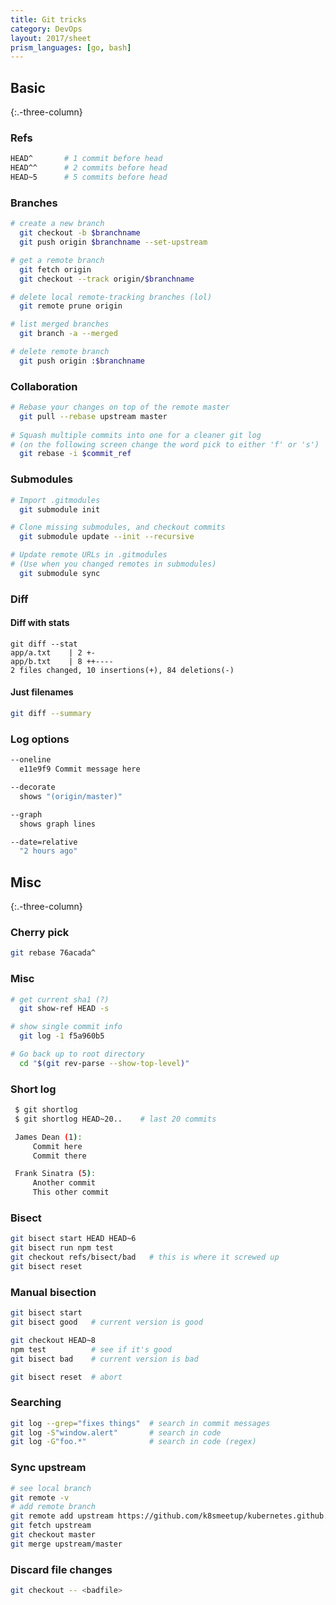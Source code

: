 ```yaml
---
title: Git tricks
category: DevOps
layout: 2017/sheet
prism_languages: [go, bash]
---
```


## Basic

{:.-three-column}

### Refs

```bash
HEAD^       # 1 commit before head
HEAD^^      # 2 commits before head
HEAD~5      # 5 commits before head
```

### Branches

```bash
# create a new branch
  git checkout -b $branchname
  git push origin $branchname --set-upstream

# get a remote branch
  git fetch origin
  git checkout --track origin/$branchname

# delete local remote-tracking branches (lol)
  git remote prune origin

# list merged branches
  git branch -a --merged

# delete remote branch
  git push origin :$branchname
```

### Collaboration

```bash
# Rebase your changes on top of the remote master
  git pull --rebase upstream master
  
# Squash multiple commits into one for a cleaner git log
# (on the following screen change the word pick to either 'f' or 's')
  git rebase -i $commit_ref
```

### Submodules

```bash
# Import .gitmodules
  git submodule init

# Clone missing submodules, and checkout commits
  git submodule update --init --recursive

# Update remote URLs in .gitmodules
# (Use when you changed remotes in submodules)
  git submodule sync
```

### Diff

#### Diff with stats

    git diff --stat
    app/a.txt    | 2 +-
    app/b.txt    | 8 ++----
    2 files changed, 10 insertions(+), 84 deletions(-)

#### Just filenames

```bash
git diff --summary
```

### Log options

```bash
--oneline
  e11e9f9 Commit message here

--decorate
  shows "(origin/master)"

--graph
  shows graph lines

--date=relative
  "2 hours ago"
```

## Misc

{:.-three-column}

### Cherry pick

```bash
git rebase 76acada^
```

### Misc

```bash
# get current sha1 (?)
  git show-ref HEAD -s

# show single commit info
  git log -1 f5a960b5

# Go back up to root directory
  cd "$(git rev-parse --show-top-level)"
```

### Short log

```bash
 $ git shortlog
 $ git shortlog HEAD~20..    # last 20 commits

 James Dean (1):
     Commit here
     Commit there

 Frank Sinatra (5):
     Another commit
     This other commit
```

### Bisect

```bash
git bisect start HEAD HEAD~6
git bisect run npm test
git checkout refs/bisect/bad   # this is where it screwed up
git bisect reset
```

### Manual bisection

```bash
git bisect start
git bisect good   # current version is good

git checkout HEAD~8
npm test          # see if it's good
git bisect bad    # current version is bad

git bisect reset  # abort
```

### Searching

```bash
git log --grep="fixes things"  # search in commit messages
git log -S"window.alert"       # search in code
git log -G"foo.*"              # search in code (regex)
```

### Sync upstream

```bash
# see local branch
git remote -v
# add remote branch
git remote add upstream https://github.com/k8smeetup/kubernetes.github.io.git
git fetch upstream
git checkout master
git merge upstream/master
```

### Discard file changes

```bash
git checkout -- <badfile>
```